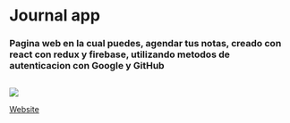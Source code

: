 # Journal app

### Pagina web en la cual puedes, agendar tus notas, creado con react con redux y firebase, utilizando metodos de autenticacion con Google y GitHub

<code>
<img width:200 src='https://res.cloudinary.com/devsing/image/upload/v1654288796/Portfolio/Web_capture_30-5-2022_143144_vigilant-lamport-eb0a1d.netlify.app_hpm3tz.jpg'/>
</code>




[Website](https://vigilant-lamport-eb0a1d.netlify.app/auth/login)
